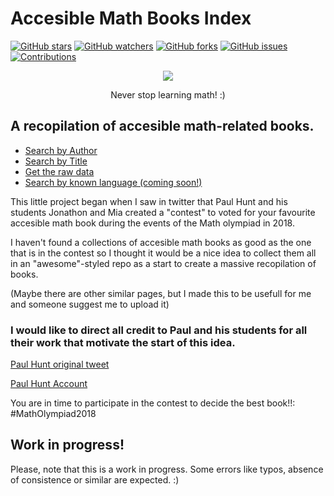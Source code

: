 # Accesible Math Books Index 
[![GitHub stars](https://img.shields.io/github/stars/thebooort/math-books.svg?style=social&label=Stars)](https://github.com/thebooort/math-books) [![GitHub watchers](https://img.shields.io/github/watchers/thebooort/math-books.svg?style=social&label=Watch)](https://github.com/thebooort/math-books) [![GitHub forks](https://img.shields.io/github/forks/thebooort/math-books.svg?style=social&label=Fork)](https://github.com/thebooort/math-books) [![GitHub issues](https://img.shields.io/github/issues/thebooort/math-books.svg)](https://github.com/thebooort/math-books) [![Contributions](https://img.shields.io/badge/contributions-welcome-brightgreen.svg)](https://github.com/thebooort/math-books)
<p align="center"><img src="https://raw.githubusercontent.com/thebooort/math-books/master/artwork/provisional_logo.png"></p>
<p align="center">Never stop learning math! :)</p>



## A recopilation of accesible math-related books.

- [Search by Author](wiki_author_names.md)
- [Search by Title](wiki_books.md)
- [Get the raw data](books_data_csv.csv)
- [Search by known language (coming soon!)]()

This little project began when I saw in twitter that Paul Hunt and his students Jonathon and Mia created a "contest" to voted for your favourite accesible math book during the events of the Math olympiad in 2018. 

I haven't found a collections of accesible math books as good as the one that is in the contest so I thought it would be a nice idea to collect them all in an "awesome"-styled repo as a start to create a massive recopilation of books.

(Maybe there are other similar pages, but I made this to be usefull for me and someone suggest me to upload it) 

### I would like to direct all credit to Paul and his students for all their work that motivate the start of this idea.

[Paul Hunt original tweet](https://twitter.com/TeachFMaths/status/1053511199147601920)

[Paul Hunt Account](https://twitter.com/TeachFMaths)

You are in time to participate in the contest to decide the best book!!: #MathOlympiad2018

## Work in progress!
Please, note that this is a work in progress.
Some errors like typos, absence of consistence or similar are expected.
:)
